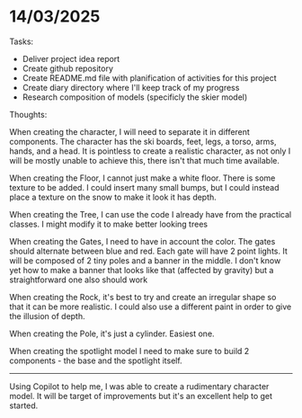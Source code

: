 # 14/03/2025

Tasks:
- Deliver project idea report
- Create github repository
- Create README.md file with planification of activities for this project
- Create diary directory where I'll keep track of my progress
- Research composition of models (specificly the skier model)

Thoughts:

When creating the character, I will need to separate it in different components. The character has the ski boards, feet, legs, a torso, arms, hands, and a head. It is pointless to create a realistic character, as not only I will be mostly unable to achieve this, there isn't that much time available.

When creating the Floor, I cannot just make a white floor. There is some texture to be added. I could insert many small bumps, but I could instead place a texture on the snow to make it look it has depth.

When creating the Tree, I can use the code I already have from the practical classes. I might modify it to make better looking trees

When creating the Gates, I need to have in account the color. The gates should alternate between blue and red. Each gate will have 2 point lights. It will be composed of 2 tiny poles and a banner in the middle. I don't know yet how to make a banner that looks like that (affected by gravity) but a straightforward one also should work

When creating the Rock, it's best to try and create an irregular shape so that it can be more realistic. I could also use a different paint in order to give the illusion of depth.

When creating the Pole, it's just a cylinder. Easiest one.

When creating the spotlight model I need to make sure to build 2 components - the base and the spotlight itself.


---

Using Copilot to help me, I was able to create a rudimentary character model. It will be target of improvements but it's an excellent help to get started.